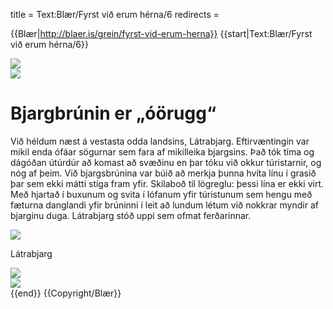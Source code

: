 title = Text:Blær/Fyrst við erum hérna/6
redirects =
>>>>

{{Blær|http://blaer.is/grein/fyrst-vid-erum-herna}}
{{start|Text:Blær/Fyrst við erum hérna/6}}
<div class="book blaer article" data-translate=true>
<html>

<div class="article-entry">

  <div data-no-audio class="image-box image-box-medium">
    <img src="https://blaer.is/assets/images/_medium/1-46.jpg">
  </div>

  <div data-no-audio class="image-box image-box-large">
    <img src="https://blaer.is/assets/images/_large/1-17_5.jpg">
  </div>

  <div class="text">
    <h1>Bjargbrúnin er „óörugg“</h1>
    <p>Við héldum næst á vestasta odda landsins, Látrabjarg. Eftirvæntingin var mikil enda ófáar sögurnar sem fara af mikilleika bjargsins. Það tók tíma og dágóðan útúrdúr að komast að svæðinu en þar tóku við okkur túristarnir, og nóg af þeim. Við bjargsbrúnina
      var búið að merkja þunna hvíta línu í grasið þar sem ekki mátti stíga fram yfir. Skilaboð til lögreglu: þessi lína er ekki virt. Með hjartað í buxunum og svita í lófanum yfir túristunum sem hengu með fæturna danglandi yfir brúninni í leit að lundum
      létum við nokkrar myndir af bjarginu duga. Látrabjarg stóð uppi sem ofmat ferðarinnar.
    </p>
  </div>

  <div data-no-audio class="image-box image-box-medium">
    <img src="https://blaer.is/assets/images/_medium/1-49.jpg">
    <p class="description">Látrabjarg</p>
  </div>

  <div class="images-two-up">
    <div data-no-audio class="image-box image-box-half">
      <img src="https://blaer.is/assets/images/_articleSmall/1-15_5.jpg">
    </div>
    <div data-no-audio class="image-box image-box-half">
      <img src="https://blaer.is/assets/images/_articleSmall/1-47.jpg">
    </div>
  </div>
</div>

</html>
</div>
{{end}}
{{Copyright/Blær}}